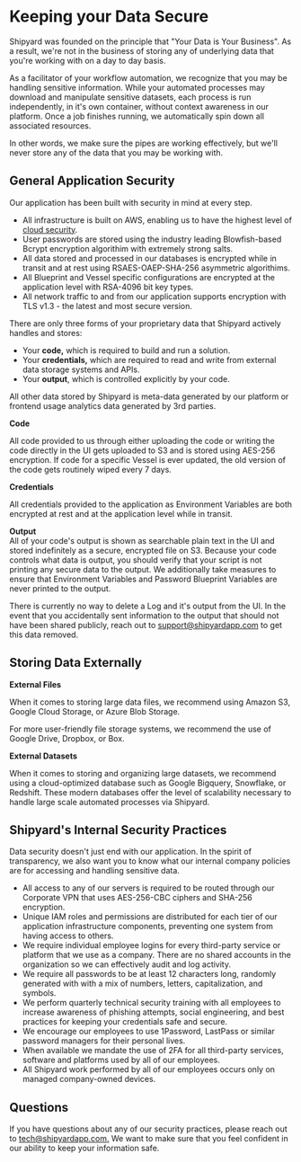 # Keeping your Data Secure

Shipyard was founded on the principle that "Your Data is Your Business". As a result, we're not in the business of storing any of underlying data that you're working with on a day to day basis.   
  
As a facilitator of your workflow automation, we recognize that you may be handling sensitive information. While your automated processes may download and manipulate sensitive datasets, each process is run independently, in it's own container, without context awareness in our platform. Once a job finishes running, we automatically spin down all associated resources.  
  
In other words, we make sure the pipes are working effectively, but we'll never store any of the data that you may be working with.

## General Application Security

Our application has been built with security in mind at every step. 

* All infrastructure is built on AWS, enabling us to have the highest level of [cloud security](https://aws.amazon.com/security/).
* User passwords are stored using the industry leading Blowfish-based Bcrypt encryption algorithim with extremely strong salts.
* All data stored and processed in our databases is encrypted while in transit and at rest using RSAES-OAEP-SHA-256 asymmetric algorithims. 
* All Blueprint and Vessel specific configurations are encrypted at the application level with RSA-4096 bit key types.
* All network traffic to and from our application supports encryption with TLS v1.3 - the latest and most secure version.

There are only three forms of your proprietary data that Shipyard actively handles and stores:

* Your **code,** which is required to build and run a solution.
* Your **credentials,** which are required to read and write from external data storage systems and APIs. 
* Your **output**, which is controlled explicitly by your code.

All other data stored by Shipyard is meta-data generated by our platform or frontend usage analytics data generated by 3rd parties.

**Code**

All code provided to us through either uploading the code or writing the code directly in the UI gets uploaded to S3 and is stored using AES-256 encryption. If code for a specific Vessel is ever updated, the old version of the code gets routinely wiped every 7 days.

**Credentials**

All credentials provided to the application as Environment Variables are both encrypted at rest and at the application level while in transit.

**Output**  
All of your code's output is shown as searchable plain text in the UI and stored indefinitely as a secure, encrypted file on S3. Because your code controls what data is output, you should verify that your script is not printing any secure data to the output. We additionally take measures to ensure that Environment Variables and Password Blueprint Variables are never printed to the output.  
  
There is currently no way to delete a Log and it's output from the UI. In the event that you accidentally sent information to the output that should not have been shared publicly, reach out to [support@shipyardapp.com](mailto:support@shipyardapp.com) to get this data removed.

## Storing Data Externally

**External Files**

When it comes to storing large data files, we recommend using Amazon S3, Google Cloud Storage, or Azure Blob Storage. 

For more user-friendly file storage systems, we recommend the use of Google Drive, Dropbox, or Box.

**External Datasets**

When it comes to storing and organizing large datasets, we recommend using a cloud-optimized database such as Google Bigquery, Snowflake, or Redshift. These modern databases offer the level of scalability necessary to handle large scale automated processes via Shipyard.

## Shipyard's Internal Security Practices

Data security doesn't just end with our application. In the spirit of transparency, we also want you to know what our internal company policies are for accessing and handling sensitive data.

* All access to any of our servers is required to be routed through our Corporate VPN that uses AES-256-CBC ciphers and SHA-256 encryption.
* Unique IAM roles and permissions are distributed for each tier of our application infrastructure components, preventing one system from having access to others.
* We require individual employee logins for every third-party service or platform that we use as a company. There are no shared accounts in the organization so we can effectively audit and log activity.
* We require all passwords to be at least 12 characters long, randomly generated with with a mix of numbers, letters, capitalization, and symbols. 
* We perform quarterly technical security training with all employees to increase awareness of phishing attempts, social engineering, and best practices for keeping your credentials safe and secure.
* We encourage our employees to use 1Password, LastPass or similar password managers for their personal lives.
* When available we mandate the use of 2FA for all third-party services, software and platforms used by all of our employees.
* All Shipyard work performed by all of our employees occurs only on managed company-owned devices. 

## Questions

If you have questions about any of our security practices, please reach out to [tech@shipyardapp.com.](mailto:tech@shipyardapp.com) We want to make sure that you feel confident in our ability to keep your information safe.

